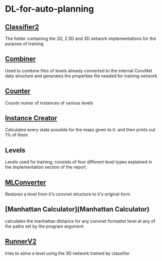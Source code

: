# DL-for-auto-planning

## [Classifier2](Classifier2)
   The folder containing the 2D, 2.5D and 3D network implementations for the purpose of training
## [Combiner](Combiner)
   Used to combine files of levels already converted to the internal ConvNet data structure and generates the properties file needed for training network
## [Counter](Counter)
   Counts numer of instances of various levels
## [Instance Creator](InstanceCreator)
   Calculates every state possible for the maps given to it. and then prints out 1% of them
## Levels
   Levels used for training, consists of four different level types explained in the implementation section of the report.
## [MLConverter](MLConverter)
   Restores a level from it's convnet structure to it's original form
## [Manhattan Calculator](Manhattan Calculator)
   calculates the manhattan distance for any convnet formattet level at any of the paths set by the program argument
## [RunnerV2](RunnerV2)
   tries to solve a level using the 3D network trained by classifier
